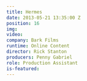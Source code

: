 ```yaml
---
title: Hermes
date: 2013-05-21 13:35:00 Z
position: 16
img: 
video: 
company: Bark Films
runtime: Online Content
director: Rick Stanton
producers: Penny Gabriel
role: Production Assistant
is-featured: 
---
```



